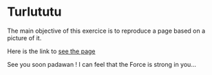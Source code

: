 # Turlututu

The main objective of this exercice is to reproduce a page based on a picture of it.

Here is the link to [see the page](https://github.com/becodeorg/Swartz-6/blob/main/1.The-Field/8.Html-CSS/progressive-enhancement/turlututu.png)

See you soon padawan ! I can feel that the Force is strong in you...

